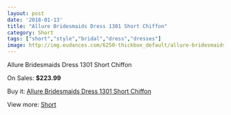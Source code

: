 ```yaml
---
layout: post
date: '2018-01-13'
title: "Allure Bridesmaids Dress 1301 Short Chiffon"
category: Short
tags: ["short","style","bridal","dress","dresses"]
image: http://img.eudances.com/6250-thickbox_default/allure-bridesmaids-dress-1301-short-chiffon.jpg
---
```

Allure Bridesmaids Dress 1301 Short Chiffon

On Sales: **$223.99**
<a href="https://www.eudances.com/en/short/2251-allure-bridesmaids-dress-1301-short-chiffon.html"><amp-img layout="responsive" width="600" height="600" src="//img.eudances.com/6250-thickbox_default/allure-bridesmaids-dress-1301-short-chiffon.jpg" alt="Allure Bridesmaids Dress 1301 Short Chiffon 0" /></a>

Buy it: [Allure Bridesmaids Dress 1301 Short Chiffon](https://www.eudances.com/en/short/2251-allure-bridesmaids-dress-1301-short-chiffon.html "Allure Bridesmaids Dress 1301 Short Chiffon")

View more: [Short](https://www.eudances.com/en/25-short "Short")